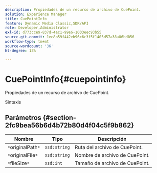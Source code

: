 ```yaml
---
description: Propiedades de un recurso de archivo de CuePoint.
solution: Experience Manager
title: CuePointInfo
feature: Dynamic Media Classic,SDK/API
role: Developer,Administrator
exl-id: d773cce9-837d-4ac1-99e6-1033eec93b55
source-git-commit: 1ec8b59f442eb96c6c3f5f1405d57a38a86bd056
workflow-type: tm+mt
source-wordcount: '36'
ht-degree: 13%

---
```


# CuePointInfo{#cuepointinfo}

Propiedades de un recurso de archivo de CuePoint.

Sintaxis

## Parámetros {#section-2fc9bea56b6d4b72b80d4f04c5f9b862}

| Nombre | Tipo | Descripción |
|---|---|---|
| `*`originalPath`*` | `xsd:string` | Ruta del archivo de CuePoint. |
| `*`originalFile`*` | `xsd:string` | Nombre de archivo de CuePoint. |
| `*`fileSize`*` | `xsd:int` | Tamaño de archivo de CuePoint. |
